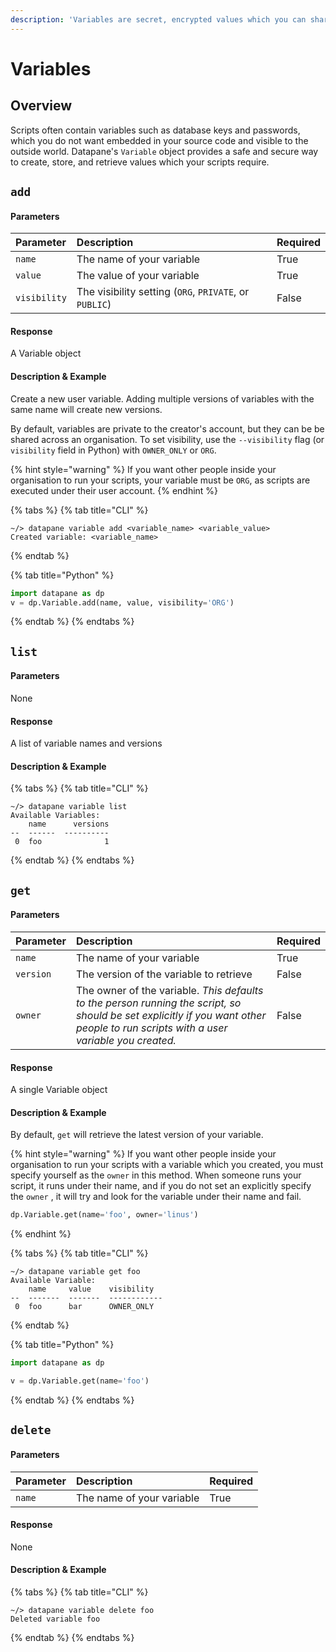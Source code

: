```yaml
---
description: 'Variables are secret, encrypted values which you can share between scripts.'
---
```


# Variables

## Overview

Scripts often contain variables such as database keys and passwords, which you do not want embedded in your source code and visible to the outside world. Datapane's `Variable` object provides a safe and secure way to create, store, and retrieve values which your scripts require.

## `add`

#### Parameters

| Parameter | Description | Required |
| :--- | :--- | :--- |
| `name` | The name of your variable | True |
| `value` | The value of your variable | True |
| `visibility` | The visibility setting \(`ORG`, `PRIVATE`, or `PUBLIC`\) | False |

#### Response

A Variable object

#### Description & Example

Create a new user variable. Adding multiple versions of variables with the same name will create new versions.

By default, variables are private to the creator's account, but they can be be shared across an organisation. To set visibility, use the `--visibility` flag \(or `visibility` field in Python\) with `OWNER_ONLY` or `ORG`. 

{% hint style="warning" %}
If you want other people inside your organisation to run your scripts, your variable must be `ORG`, as scripts are executed under their user account.
{% endhint %}

{% tabs %}
{% tab title="CLI" %}
```text
~/> datapane variable add <variable_name> <variable_value>
Created variable: <variable_name>
```
{% endtab %}

{% tab title="Python" %}
```python
import datapane as dp
v = dp.Variable.add(name, value, visibility='ORG')
```
{% endtab %}
{% endtabs %}

## `list`

#### Parameters

None

#### Response

A list of variable names and versions

#### Description & Example

{% tabs %}
{% tab title="CLI" %}
```text
~/> datapane variable list
Available Variables:
    name      versions
--  ------  ----------
 0  foo              1

```
{% endtab %}
{% endtabs %}

## `get`

#### Parameters

| Parameter | Description | Required |
| :--- | :--- | :--- |
| `name` | The name of your variable | True |
| `version` | The version of the variable to retrieve | False |
| `owner` | The owner of the variable. _This defaults to the person running the script, so should be set explicitly if you want other people to run scripts with a user variable you created._ | False |

#### Response

A single Variable object

#### Description & Example

By default, `get` will retrieve the latest version of your variable. 

{% hint style="warning" %}
If you want other people inside your organisation to run your scripts with a variable which you created, you must specify yourself as the `owner` in this method. When someone runs your script, it runs under their name, and if you do not set an explicitly specify the `owner` , it will try and look for the variable under their name and fail.

```python
dp.Variable.get(name='foo', owner='linus')
```
{% endhint %}

{% tabs %}
{% tab title="CLI" %}
```text
~/> datapane variable get foo
Available Variable:
    name     value    visibility
--  -------  -------  ------------
 0  foo      bar      OWNER_ONLY
```
{% endtab %}

{% tab title="Python" %}
```python
import datapane as dp

v = dp.Variable.get(name='foo')
```
{% endtab %}
{% endtabs %}

## `delete`

#### Parameters

| Parameter | Description | Required |
| :--- | :--- | :--- |
| `name` | The name of your variable | True |

#### Response

None

#### Description & Example

{% tabs %}
{% tab title="CLI" %}
```text
~/> datapane variable delete foo   
Deleted variable foo
```
{% endtab %}
{% endtabs %}






